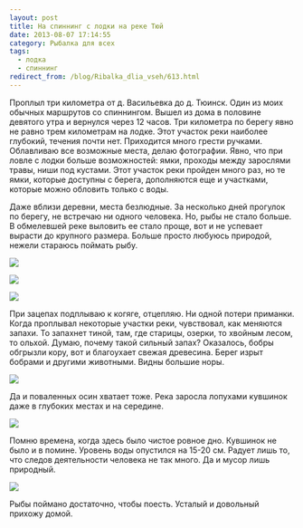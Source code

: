 ```yaml
---
layout: post
title: На спиннинг с лодки на реке Тюй
date: 2013-08-07 17:14:55
category: Рыбалка для всех
tags:
  - лодка
  - спиннинг
redirect_from: /blog/Ribalka_dlia_vseh/613.html
---
```

Проплыл три километра от д. Васильевка до д. Тюинск. Один из моих
обычных маршрутов со спиннингом. Вышел из дома в половине девятого утра
и вернулся через 12 часов. Три километра по берегу явно не равно трем
километрам на лодке. Этот участок реки наиболее глубокий, течения почти
нет. Приходится много грести ручками. Облавливаю все возможные места,
делаю фотографии. Явно, что при ловле с лодки больше возможностей: ямки,
проходы между зарослями травы, ниши под кустами. Этот участок реки
пройден много раз, но те ямки, которые доступны с берега, дополняются
еще и участками, которые можно обловить только с воды.

Даже вблизи деревни, места безлюдные. За несколько дней прогулок по
берегу, не встречаю ни одного человека. Но, рыбы не стало больше. В
обмелевшей реке выловить ее стало проще, вот и не успевает вырасти до
крупного размера. Больше просто любуюсь природой, нежели стараюсь
поймать рыбу.

![](http://fishingguru.ru/uploads/images/00/00/01/2013/08/15/87f315.jpg)

![](http://fishingguru.ru/uploads/images/00/00/01/2013/08/15/25ed00.jpg)

![](http://fishingguru.ru/uploads/images/00/00/01/2013/08/15/44539e.jpg)

При зацепах подплываю к когяге, отцепляю. Ни одной потери приманки.
Когда проплывал некоторые участки реки, чувствовал, как меняются запахи.
То запахнет тиной, там, где старицы, озерки, то хвойным лесом, то
ольхой. Думаю, почему такой сильный запах? Оказалось, бобры обгрызли
кору, вот и благоухает свежая древесина. Берег изрыт бобрами и другими
животными. Видны большие норы.

![](http://fishingguru.ru/uploads/images/00/00/01/2013/08/15/5d1b3c.jpg)

Да и поваленных осин хватает тоже. Река заросла лопухами кувшинок даже в
глубоких местах и на середине.

![](http://fishingguru.ru/uploads/images/00/00/01/2013/08/15/f5bad0.jpg)

Помню времена, когда здесь было чистое ровное дно. Кувшинок не было и в
помине. Уровень воды опустился на 15-20 см. Радует лишь то, что следов
деятельности человека не так много. Да и мусор лишь природный.

![](http://fishingguru.ru/uploads/images/00/00/01/2013/08/24/849dc7.jpg)

Рыбы поймано достаточно, чтобы поесть. Усталый и довольный прихожу
домой.

